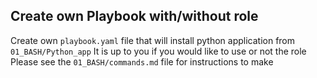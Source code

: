 ## Create own Playbook with/without role

Create own `playbook.yaml` file that will install python application from `01_BASH/Python_app`
It is up to you if you would like to use or not the role
Please see the `01_BASH/commands.md` file for instructions to make
